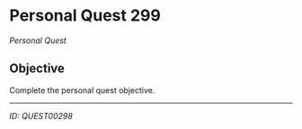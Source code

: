 # Personal Quest 299

*Personal Quest*

## Objective
Complete the personal quest objective.

---
*ID: QUEST00298*